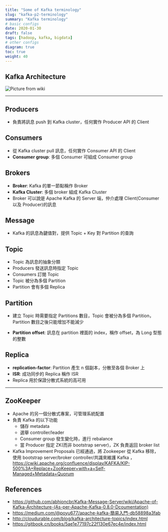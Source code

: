 ```yaml
---
title: "Some of Kafka terminology"
slug: "kafka-p2-terminology"
summary: "Kafka terminology"
# basic configs
date: 2020-01-30
draft: false
tags: [hadoop, kafka, bigdata]
# other configs
diagram: true
toc: true
weight: 40
---
```


## Kafka Architecture

![Picture from wiki](https://upload.wikimedia.org/wikipedia/commons/thumb/6/64/Overview_of_Apache_Kafka.svg/1920px-Overview_of_Apache_Kafka.svg.png)

---

## Producers

- 負責將訊息 push 到 Kafka cluster，任何實作 Producer API 的 Client

## Consumers

- 從 Kafka cluster pull 訊息，任何實作 Consumer API 的 Client
- **Consumer group**: 多個 Consumer 可組成 Consumer group

## Brokers

- **Broker**: Kafka 的單一節點稱作 Broker
- **Kafka Cluster**: 多個 broker 組成 Kafka Cluster
- Broker 可以說是 Apache Kafka 的 Server 端，仲介處理 Client(Consumer 以及 Producer)的訊息

## Message

- Kafka 的訊息為鍵值對，提供 Topic + Key 對 Partition 的查詢

## Topic

- Topic 為訊息的抽象分類
- Producers 發送訊息時指定 Topic
- Consumers 訂閱 Topic
- Topic 被分為多個 Partition
- Partition 會有多個 Replica

## Partition

- 建立 Topic 時需要指定 Partitions 數目，Topic 會被分為多個 Partition，Partition 數目之後只能增加不能減少

- **Partition offset**: 訊息在 partition 裡面的 index，稱作 offset，為 Long 型態的整數

## Replica

- **replication-factor**: Partition 產生 n 個副本，分散至各個 Broker 上
- **ISR**: 成功同步的 Replica 稱作 ISR
- Replica 用於保證分散式系統的高可用

---

## ZooKeeper

- Apache 的另一個分散式專案，可管理系統配置
- 負責 Kafka 的以下功能
  - 儲存 metadata
  - 選舉 controller/leader
  - Consumer group 發生變化時，進行 rebalance
  - 當 Producer 指定 ZK(而非 bootstrap server)，ZK 負責返回 broker list
- Kafka Improvement Proposals 已經通過，將 Zookeeper 從 Kafka 移除，使用 bootstrap server/broker controller/共識來維護 Kafka ，<https://cwiki.apache.org/confluence/display/KAFKA/KIP-500%3A+Replace+ZooKeeper+with+a+Self-Managed+Metadata+Quorum>

## References

- <https://github.com/abhioncbr/Kafka-Message-Server/wiki/Apache-of-Kafka-Architecture-(As-per-Apache-Kafka-0.8.0-Dcoumentation)>
- <https://medium.com/@poyu677/apache-kafka-簡易入門-db58898a3fab>
- <http://cloudurable.com/blog/kafka-architecture-topics/index.html>
- <https://gitbook.cn/books/5ae1e77197c22f130e67ec4e/index.html>
